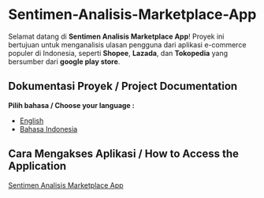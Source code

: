 # Sentimen-Analisis-Marketplace-App
Selamat datang di **Sentimen Analisis Marketplace App**! Proyek ini bertujuan untuk menganalisis ulasan pengguna dari aplikasi e-commerce populer di Indonesia, seperti **Shopee**, **Lazada**, dan **Tokopedia** yang bersumber dari **google play store**.


## Dokumentasi Proyek / Project Documentation
**Pilih bahasa / Choose your language :**
- [English](README-en.md)
- [Bahasa Indonesia](README-id.md)

## Cara Mengakses Aplikasi / How to Access the Application
[Sentimen Analisis Marketplace App](https://marketplace-sentiment-apps.streamlit.app/)



